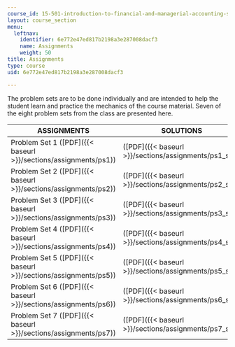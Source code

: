 ```yaml
---
course_id: 15-501-introduction-to-financial-and-managerial-accounting-spring-2004
layout: course_section
menu:
  leftnav:
    identifier: 6e772e47ed817b2198a3e287008dacf3
    name: Assignments
    weight: 50
title: Assignments
type: course
uid: 6e772e47ed817b2198a3e287008dacf3

---
```


The problem sets are to be done individually and are intended to help the student learn and practice the mechanics of the course material. Seven of the eight problem sets from the class are presented here.

| ASSIGNMENTS | SOLUTIONS |
| --- | --- |
| Problem Set 1 ([PDF]({{< baseurl >}}/sections/assignments/ps1)) | ([PDF]({{< baseurl >}}/sections/assignments/ps1_sol)) |
| Problem Set 2 ([PDF]({{< baseurl >}}/sections/assignments/ps2)) | ([PDF]({{< baseurl >}}/sections/assignments/ps2_sol)) |
| Problem Set 3 ([PDF]({{< baseurl >}}/sections/assignments/ps3)) | ([PDF]({{< baseurl >}}/sections/assignments/ps3_sol)) |
| Problem Set 4 ([PDF]({{< baseurl >}}/sections/assignments/ps4)) | ([PDF]({{< baseurl >}}/sections/assignments/ps4_sol)) |
| Problem Set 5 ([PDF]({{< baseurl >}}/sections/assignments/ps5)) | ([PDF]({{< baseurl >}}/sections/assignments/ps5_sol)) |
| Problem Set 6 ([PDF]({{< baseurl >}}/sections/assignments/ps6)) | ([PDF]({{< baseurl >}}/sections/assignments/ps6_sol)) |
| Problem Set 7 ([PDF]({{< baseurl >}}/sections/assignments/ps7)) | ([PDF]({{< baseurl >}}/sections/assignments/ps7_sol))
